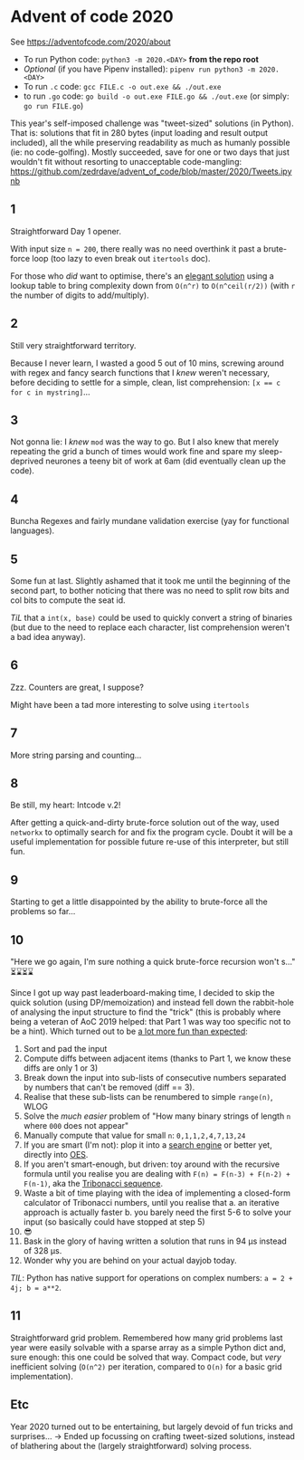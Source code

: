 # Advent of code 2020

See https://adventofcode.com/2020/about

* To run Python code: `python3 -m 2020.<DAY>` **from the repo root**
* *Optional* (if you have Pipenv installed): `pipenv run python3 -m 2020.<DAY>`
* To run `.c` code: `gcc FILE.c -o out.exe && ./out.exe`
* to run `.go` code: `go build -o out.exe FILE.go && ./out.exe` (or simply: `go run FILE.go`)


This year's self-imposed challenge was "tweet-sized" solutions (in Python). That is: solutions that fit in 280 bytes (input loading and result output included), all the while preserving readability as much as humanly possible (ie: no code-golfing). Mostly succeeded, save for one or two days that just wouldn't fit without resorting to unacceptable code-mangling: https://github.com/zedrdave/advent_of_code/blob/master/2020/Tweets.ipynb


## 1

Straightforward Day 1 opener.

With input size `n = 200`, there really was no need overthink it past a brute-force loop (too lazy to even break out `itertools` doc).

For those who *did* want to optimise, there's an [elegant solution](https://gist.github.com/sharpobject/72ccfe8eaac07346576fb5e6670681da) using a lookup table to bring complexity down from `O(n^r)` to `O(n^ceil(r/2))` (with `r` the number of digits to add/multiply).

## 2

Still very straightforward territory.

Because I never learn, I wasted a good 5 out of 10 mins, screwing around with regex and fancy search functions that I *knew* weren't necessary, before deciding to settle for a simple, clean, list comprehension: `[x == c for c in mystring]`…


## 3

Not gonna lie: I *knew* `mod` was the way to go. But I also knew that merely repeating the grid a bunch of times would work fine and spare my sleep-deprived neurones a teeny bit of work at 6am (did eventually clean up the code).

## 4

Buncha Regexes and fairly mundane validation exercise (yay for functional languages).

## 5

Some fun at last. Slightly ashamed that it took me until the beginning of the second part, to bother noticing that there was no need to split row bits and col bits to compute the seat id.

*TiL* that a `int(x, base)` could be used to quickly convert a string of binaries (but due to the need to replace each character, list comprehension weren't a bad idea anyway).

## 6

Zzz. Counters are great, I suppose?

Might have been a tad more interesting to solve using `itertools`

## 7

More string parsing and counting…

## 8

Be still, my heart: Intcode v.2!

After getting a quick-and-dirty brute-force solution out of the way, used `networkx` to optimally search for and fix the program cycle. Doubt it will be a useful implementation for possible future re-use of this interpreter, but still fun.

## 9

Starting to get a little disappointed by the ability to brute-force all the problems so far…

## 10

"Here we go again, I'm sure nothing a quick brute-force recursion won't s…" ⏳⌛️⏳⌛️

Since I got up way past leaderboard-making time, I decided to skip the quick solution (using DP/memoization) and instead fell down the rabbit-hole of analysing the input structure to find the "trick" (this is probably where being a veteran of AoC 2019 helped: that Part 1 was way too specific not to be a hint). Which turned out to be [a lot more fun than expected](https://github.com/zedrdave/advent_of_code/blob/master/2020/10/__main__.py):

1. Sort and pad the input
1. Compute diffs between adjacent items (thanks to Part 1, we know these diffs are only 1 or 3)
1. Break down the input into sub-lists of consecutive numbers separated by numbers that can't be removed (diff == 3).
1. Realise that these sub-lists can be renumbered to simple `range(n)`, WLOG
1. Solve the *much easier* problem of "How many binary strings of length `n` where `000` does not appear"
1. Manually compute that value for small `n`: `0,1,1,2,4,7,13,24` 
1. If you are smart (I'm not): plop it into a [search engine](https://duckduckgo.com/?q=1%2C1%2C2%2C4%2C7%2C13%2C24%2C44&t=osx&ia=web) or better yet, directly into [OES](https://oeis.org/A000073).
1. If you aren't smart-enough, but driven: toy around with the recursive formula until you realise you are dealing with `F(n) = F(n-3) + F(n-2) + F(n-1)`, aka the [Tribonacci sequence](https://oeis.org/A000073).
1. Waste a bit of time playing with the idea of implementing a closed-form calculator of Tribonacci numbers, until you realise that a. an iterative approach is actually faster b. you barely need the first 5-6 to solve your input (so basically could have stopped at step 5)
1. 😎
1. Bask in the glory of having written a solution that runs in 94 µs instead of 328 µs.
1. Wonder why you are behind on your actual dayjob today.

*TIL*: Python has native support for operations on complex numbers: `a = 2 + 4j; b = a**2`.

## 11

Straightforward grid problem. Remembered how many grid problems last year were easily solvable with a sparse array as a simple Python dict and, sure enough: this one could be solved that way. Compact code, but *very* inefficient solving (`O(n^2)` per iteration, compared to `O(n)` for a basic grid implementation).

## Etc

Year 2020 turned out to be entertaining, but largely devoid of fun tricks and surprises… → Ended up focussing on crafting tweet-sized solutions, instead of blathering about the (largely straightforward) solving process.
